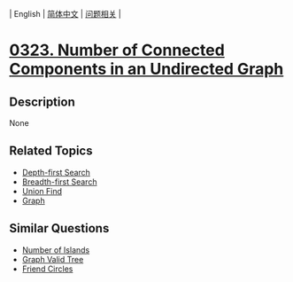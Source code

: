 
| English | [简体中文](README.md) | [问题相关](QUESTION.md) |
# [0323. Number of Connected Components in an Undirected Graph](https://leetcode-cn.com/problems/number-of-connected-components-in-an-undirected-graph/)
## Description
None
## Related Topics
- [Depth-first Search](https://leetcode-cn.com/tag/depth-first-search)
- [Breadth-first Search](https://leetcode-cn.com/tag/breadth-first-search)
- [Union Find](https://leetcode-cn.com/tag/union-find)
- [Graph](https://leetcode-cn.com/tag/graph)
## Similar Questions
- [Number of Islands](../0200/README_EN.md)
- [Graph Valid Tree](../0261/README_EN.md)
- [Friend Circles](../0547/README_EN.md)
